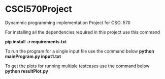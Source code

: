 # CSCI570Project
Dynammic programming implementation Project for CSCI 570

For installing all the dependencies required in this project use this command

**pip install -r requirements.txt**

To run the program for a single input file use the command below
**python mainProgram.py input1.txt**

To get the plots for running multiple testcases use the command below
**python resultPlot.py**
